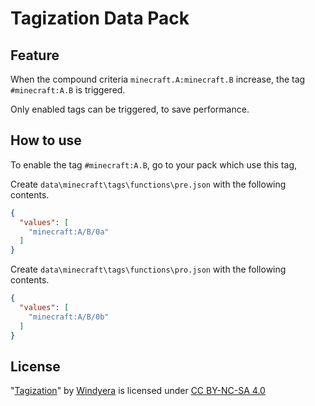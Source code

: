 # Tagization Data Pack

## Feature

When the compound criteria `minecraft.A:minecraft.B` increase, the tag `#minecraft:A.B` is triggered.

Only enabled tags can be triggered, to save performance.

## How to use

To enable the tag `#minecraft:A.B`, go to your pack which use this tag,

Create `data\minecraft\tags\functions\pre.json` with the following contents.

```json
{
  "values": [
    "minecraft:A/B/0a"
  ]
}
```

Create `data\minecraft\tags\functions\pro.json` with the following contents.

```json
{
  "values": [
    "minecraft:A/B/0b"
  ]
}
```

## License

"[Tagization](https://github.com/Windyera/Tagization)" by [Windyera](https://github.com/Windyera) is licensed under [CC BY-NC-SA 4.0](https://creativecommons.org/licenses/by-nc-sa/4.0/)